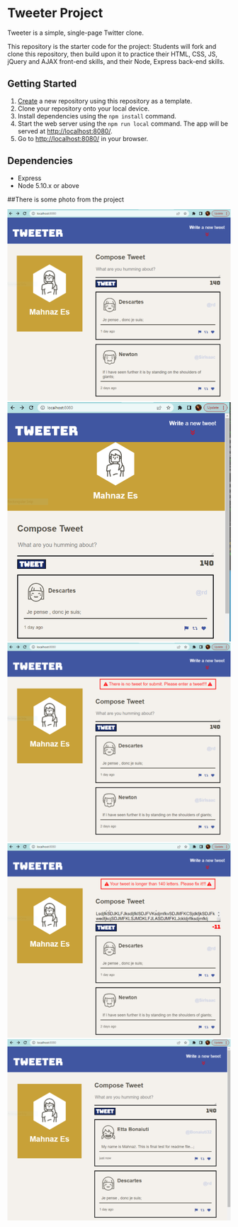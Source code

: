 # Tweeter Project

Tweeter is a simple, single-page Twitter clone.

This repository is the starter code for the project: Students will fork and clone this repository, then build upon it to practice their HTML, CSS, JS, jQuery and AJAX front-end skills, and their Node, Express back-end skills.

## Getting Started

1. [Create](https://docs.github.com/en/repositories/creating-and-managing-repositories/creating-a-repository-from-a-template) a new repository using this repository as a template.
2. Clone your repository onto your local device.
3. Install dependencies using the `npm install` command.
3. Start the web server using the `npm run local` command. The app will be served at <http://localhost:8080/>.
4. Go to <http://localhost:8080/> in your browser.

## Dependencies

- Express
- Node 5.10.x or above

##There is some photo from the project

!["This is the first page"](https://github.com/MahnazEs/tweeter/blob/master/docs/first-page.PNG?raw=true)
!["This is the first page in diffrent size"](https://github.com/MahnazEs/tweeter/blob/master/docs/first-page-in-diffrent-size.PNG?raw=true)
!["This is the error message for empty tweet"](https://github.com/MahnazEs/tweeter/blob/master/docs/error-message-empty-tweet.PNG?raw=true)
!["This is the error message for limited letters"](https://github.com/MahnazEs/tweeter/blob/master/docs/erroe-message-limitted-letters.PNG?raw=true)
!["This is the page for add new tweet"](https://github.com/MahnazEs/tweeter/blob/master/docs/add-tweet.PNG?raw=true)
